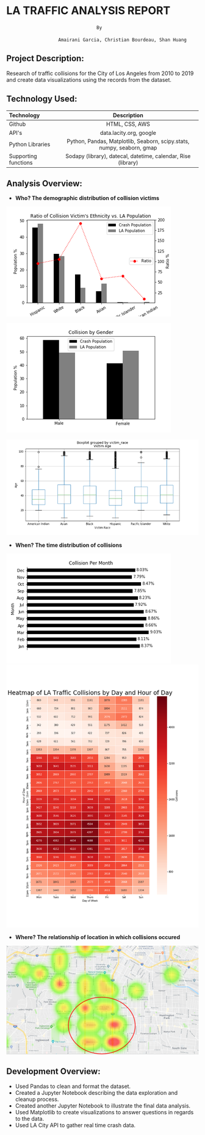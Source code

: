 # **LA TRAFFIC ANALYSIS  REPORT** 


							         By
							
					   Amairani Garcia, Christian Bourdeau, Shan Huang

## Project Description:

Research of traffic collisions for the City of Los Angeles from 2010 to 2019 and create data visualizations using the records from the dataset. 

## Technology Used:

| Technology   		| Description    							|
| :---         		|     :---:      							|
|  Github      		| HTML, CSS, AWS 							|
|  API's       		| data.lacity.org, google 							|
|  Python Libraries   	| Python, Pandas, Matplotlib, Seaborn, scipy.stats, numpy, seaborn, gmap    		|
|  Supporting functions	| Sodapy (library), datecal, datetime, calendar, Rise (library)		|


## Analysis Overview:

+ **Who? The demographic distribution of collision victims**

![Ethnicity Ratio](Images/collision_ethnicity_ratio.png)

![Gender](Images/collision_by_gender.png)

![Avg Age](Images/boxplot_mean_age.png)

+ **When? The time distribution of collisions**

![Month](Images/collision_month_distribution.png)
![Heatmap](Images/collision_heatmap_count.png)


+ **Where? The relationship of location in which collisions occured**

![API](Images/api_map.PNG)


## Development Overview:		
		
+	Used Pandas to clean and format the dataset. 
+	Created a Jupyter Notebook describing the data exploration and cleanup process.
+	Created another Jupyter Notebook to illustrate the final data analysis. 
+	Used Matplotlib to create visualizations to answer questions in regards to the data.  
+	Used LA City API to gather real time crash data. 

		
